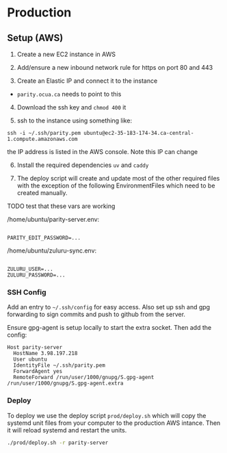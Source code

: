 # Production

## Setup (AWS)

1. Create a new EC2 instance in AWS

2. Add/ensure a new inbound network rule for https on port 80 and 443

3. Create an Elastic IP and connect it to the instance
  * `parity.ocua.ca` needs to point to this

4. Download the ssh key and `chmod 400` it

5. ssh to the instance using something like:

  `ssh -i ~/.ssh/parity.pem ubuntu@ec2-35-183-174-34.ca-central-1.compute.amazonaws.com`

  the IP address is listed in the AWS console. Note this IP can change

6. Install the required dependencies `uv` and `caddy`

7. The deploy script will create and update most of the other required files with the exception of the following EnvironmentFiles which need to be created manually.

TODO test that these vars are working

/home/ubuntu/parity-server.env:

```

PARITY_EDIT_PASSWORD=...

```

/home/ubuntu/zuluru-sync.env:

```

ZULURU_USER=...
ZULURU_PASSWORD=...

```


### SSH Config

Add an entry to `~/.ssh/config` for easy access. Also set up ssh and gpg forwarding to sign commits and push to github from the server.

Ensure gpg-agent is setup locally to start the extra socket. Then add the config:

```
Host parity-server
  HostName 3.98.197.218
  User ubuntu
  IdentityFile ~/.ssh/parity.pem
  ForwardAgent yes
  RemoteForward /run/user/1000/gnupg/S.gpg-agent /run/user/1000/gnupg/S.gpg-agent.extra
```


### Deploy

To deploy we use the deploy script `prod/deploy.sh` which will copy the systemd unit files from your computer to the production AWS intance. Then it will reload systemd and restart the units.


```sh
./prod/deploy.sh -r parity-server

```

